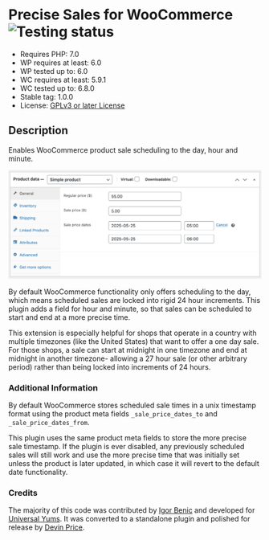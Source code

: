 # Precise Sales for WooCommerce ![Testing status](https://github.com/devpress/precise-sales-for-woocommerce/actions/workflows/php-tests.yml/badge.svg?branch=main)

-   Requires PHP: 7.0
-   WP requires at least: 6.0
-   WP tested up to: 6.0
-   WC requires at least: 5.9.1
-   WC tested up to: 6.8.0
-   Stable tag: 1.0.0
-   License: [GPLv3 or later License](http://www.gnu.org/licenses/gpl-3.0.html)

## Description

Enables WooCommerce product sale scheduling to the day, hour and minute.

![Screenshot of sale settings.](assets/screenshot-1.png?raw=true "Screenshot")

By default WooCommerce functionality only offers scheduling to the day, which means scheduled sales are locked into rigid 24 hour increments. This plugin adds a field for hour and minute, so that sales can be scheduled to start and end at a more precise time.

This extension is especially helpful for shops that operate in a country with multiple timezones (like the United States) that want to offer a one day sale. For those shops, a sale can start at midnight in one timezone and end at midnight in another timezone- allowing a 27 hour sale (or other arbitrary period) rather than being locked into increments of 24 hours.

### Additional Information

By default WooCommerce stores scheduled sale times in a unix timestamp format using the product meta fields `_sale_price_dates_to` and `_sale_price_dates_from`.

This plugin uses the same product meta fields to store the more precise sale timestamp. If the plugin is ever disabled, any previously scheduled sales will still work and use the more precise time that was initially set unless the product is later updated, in which case it will revert to the default date functionality.

### Credits

The majority of this code was contributed by [Igor Benic](https://twitter.com/igorbenic) and developed for [Universal Yums](https://www.universalyums.com/). It was converted to a standalone plugin and polished for release by [Devin Price](https://twitter.com/devinsays/).
